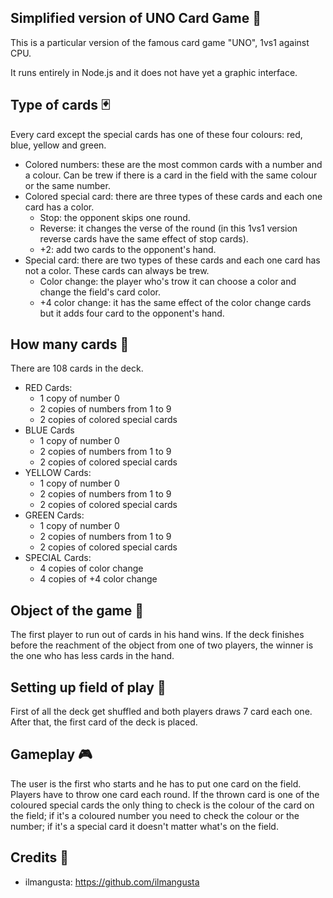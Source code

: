 
## Simplified version of UNO Card Game 🎲
This is a particular version of the famous card game "UNO", 1vs1 against CPU.

It runs entirely in Node.js and it does not have yet a graphic interface.

## Type of cards 🃏
Every card except the special cards has one of these four colours: red, blue, yellow and green.
- Colored numbers: these are the most common cards with a number and a colour. Can be trew if there is a card in the field with the same colour or the same number.
- Colored special card: there are three types of these cards and each one card has a color.
    - Stop: the opponent skips one round.
    - Reverse: it changes the verse of the round (in this 1vs1 version reverse cards have the same effect of stop cards). 
    - +2: add two cards to the opponent's hand.
- Special card: there are two types of these cards and each one card has not a color. These cards can always be trew.
    - Color change: the player who's trow it can choose a color and change the field's card color.
    - +4 color change: it has the same effect of the color change cards but it adds four card to the opponent's hand. 

## How many cards 🧮
There are 108 cards in the deck.
- RED Cards: 
    - 1 copy of number 0
    - 2 copies of numbers from 1 to 9
    - 2 copies of colored special cards
- BLUE Cards
    - 1 copy of number 0
    - 2 copies of numbers from 1 to 9
    - 2 copies of colored special cards
- YELLOW Cards:
    - 1 copy of number 0
    - 2 copies of numbers from 1 to 9
    - 2 copies of colored special cards
- GREEN Cards:
    - 1 copy of number 0
    - 2 copies of numbers from 1 to 9
    - 2 copies of colored special cards
- SPECIAL Cards:
    - 4 copies of color change
    - 4 copies of +4 color change

## Object of the game 🎯
The first player to run out of cards in his hand wins. If the deck finishes before the reachment of the object from one of two players, the winner is the one who has less cards in the hand. 

## Setting up field of play 🔧
First of all the deck get shuffled and both players draws 7 card each one. After that, the first card of the deck is placed.

## Gameplay 🎮
The user is the first who starts and he has to put one card on the field. Players have to throw one card each round. If the thrown card is one of the coloured special cards the only thing to check is the colour of the card on the field; if it's a coloured number you need to check the colour or the number; if it's a special card it doesn't matter what's on the field.

## Credits 📃
- ilmangusta: https://github.com/ilmangusta
